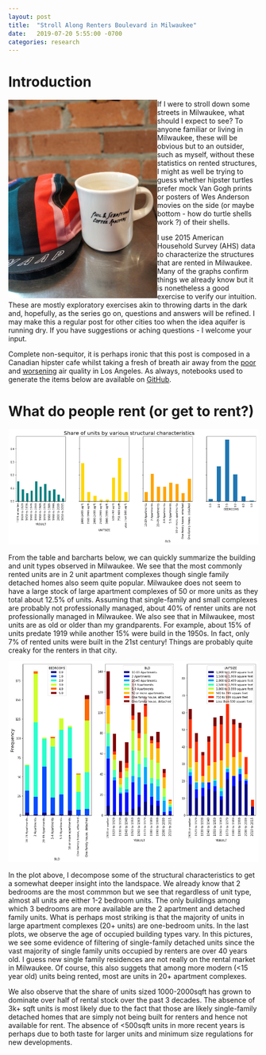 ```yaml
---
layout: post
title:  "Stroll Along Renters Boulevard in Milwaukee"
date:   2019-07-20 5:55:00 -0700
categories: research
---
```


# Introduction


<p><img style="float: left;" src="/hipsterCoffee.jpg" alt="gerald" width="300"></p>

If I were to stroll down some streets in Milwaukee, what should I expect to see? To anyone familiar or living in Milwaukee, these will be obvious but to an outsider, such as myself, without these statistics on rented structures, I might as well be trying to guess whether hipster turtles prefer mock Van Gogh prints or posters of Wes Anderson movies on the side (or maybe bottom - how do turtle shells work ?) of their shells. 

I use 2015 American Household Survey (AHS) data to characterize the structures that are rented in Milwaukee. Many of the graphs confirm things we already know but it is nonetheless a good exercise to verify our intuition. These are mostly exploratory exercises akin to throwing darts in the dark and, hopefully, as the series go on, questions and answers will be refined. I may make this a regular post for other cities too when the idea aquifer is running dry. If you have suggestions or aching questions - I welcome your input. 


Complete non-sequitor, it is perhaps ironic that this post is composed in a Canadian hipster cafe whilst taking a fresh of breath air away from the [poor](https://la.curbed.com/2019/4/24/18514407/los-angeles-smoggiest-city-america) and [worsening](https://laist.com/2018/10/03/take_a_deep_breath_and_read_about_how_bad_la_smog_really_is.php) air quality in Los Angeles. As always, notebooks used to generate the items below are available on [GitHub](https://github.com/kiwiPhrases/characterizing-renters). 




# What do people rent (or get to rent?)

![basicGraphs](/output_12_1.png)

From the table and barcharts below, we can quickly summarize the building and unit types observed in Milwaukee. We see that the most commonly rented units are in 2 unit apartment complexes though single family detached homes also seem quite popular. Milwaukee does not seem to have a large stock of large apartment complexes of 50 or more units as they total about 12.5% of units. Assuming that single-family and small complexes are probably not professionally managed, about 40% of renter units are not professionally managed in Milwaukee. We also see that in Milwaukee, most units are as old or older than my grandparents. For example, about 15\% of units predate 1919 while another 15% were build in the 1950s. In fact, only 7% of rented units were built in the 21st century! Things are probably quite creaky for the renters in that city. 

![multiStructural](/output_13_0.png)

In the plot above, I decompose some of the structural characteristics to get a somewhat deeper insight into the landspace. We already know that 2 bedrooms are the most commmon but we see that regardless of unit type, almost all units are either 1-2 bedroom units. The only buildings among which 3 bedrooms are more available are the 2 apartment and detached family units. What is perhaps most striking is that the majority of units in large apartment complexes (20+ units) are one-bedroom units. 
In the last plots, we observe the age of occupied building types vary. In this pictures, we see some evidence of filtering of single-family detached units since the vast majority of single family units occupied by renters are over 40 years old. I guess new single family residences are not really on the rental market in Milwaukee. Of course, this also suggets that among more modern (<15 year old) units being rented, most are units in 20+ apartment complexes.


We also observe that the share of units sized 1000-2000sqft has grown to dominate over half of rental stock over the past 3 decades. The absence of 3k+ sqft units is most likely due to the fact that those are likely single-family detached homes that are simply not being built for renters and hence not available for rent. The absence of <500sqft units in more recent years is perhaps due to both taste for larger units and minimum size regulations for new developments. 



